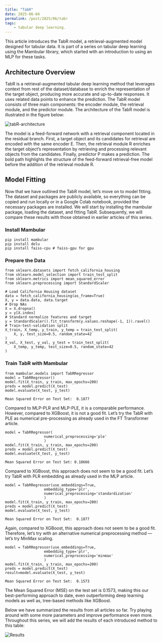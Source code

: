 ```yaml
---
title: "TabR"
date: 2025-06-04
permalink: /post/2025/06/tabr
tags:
    - tabular deep learning.
---
```


This article introduces the TabR model, a retrieval-augmented model designed for tabular data. It is part of a series on tabular deep learning using the Mambular library, which started with an introduction to using an MLP for these tasks.

## Architecture Overview

TabR is a retrieval-augmented tabular deep learning method that leverages context from rest of the dataset/database to enrich the representation of the target object, producing more accurate and up-to-date responses. It uses related data points to enhance the prediction.
The TabR model consists of three main components: the encoder module, the retrieval module, and the predictor module. The architecture of the TabR model is illustrated in the figure below:

![tabR-architecture](https://miro.medium.com/v2/resize:fit:1100/format:webp/1*6G00JJDoKu05XhadD1ZB8Q.png)

The model is a feed-forward network with a retrieval component located in the residual branch. First, a target object and its candidates for retrieval are encoded with the same encoder E. Then, the retrieval module R enriches the target object’s representation by retrieving and processing relevant objects from the candidates. Finally, predictor P makes a prediction. The bold path highlights the structure of the feed-forward retrieval-free model before the addition of the retrieval module R.

## Model Fitting

Now that we have outlined the TabR model, let’s move on to model fitting. The dataset and packages are publicly available, so everything can be copied and run locally or in a Google Colab notebook, provided the necessary packages are installed. We will start by installing the mambular package, loading the dataset, and fitting TabR. Subsequently, we will compare these results with those obtained in earlier articles of this series.

### Install Mambular
```
pip install mambular
pip install delu
pip install faiss-cpu # faiss-gpu for gpu
```

### Prepare the Data
```
from sklearn.datasets import fetch_california_housing
from sklearn.model_selection import train_test_split
from sklearn.metrics import mean_squared_error
from sklearn.preprocessing import StandardScaler
```

```
# Load California Housing dataset
data = fetch_california_housing(as_frame=True)
X, y = data.data, data.target
# Drop NAs
X = X.dropna()
y = y[X.index]
# Standard normalize features and target
y = StandardScaler().fit_transform(y.values.reshape(-1, 1)).ravel()
# Train-test-validation split
X_train, X_temp, y_train, y_temp = train_test_split(
    X, y, test_size=0.5, random_state=42
)
X_val, X_test, y_val, y_test = train_test_split(
    X_temp, y_temp, test_size=0.5, random_state=42
)
```
### Train TabR with Mambular
```
from mambular.models import TabRRegressor
model = TabRRegressor()
model.fit(X_train, y_train, max_epochs=200)
preds = model.predict(X_test)
model.evaluate(X_test, y_test)
```

```
Mean Squared Error on Test Set:  0.1877
```

Compared to MLP-PLR and MLP-PLE, it is a comparable performance. However, compared to XGBoost, it is not a good fit. Let’s try the TabR with PLE as numerical pre-processing as already used in the FT Transformer article.

```
model = TabRRegressor(
                  numerical_preprocessing='ple' 
                  )
model.fit(X_train, y_train, max_epochs=200)
preds = model.predict(X_test)
model.evaluate(X_test, y_test)
```

```
Mean Squared Error on Test Set: 0.18666
```

Compared to XGBoost, this approach does not seem to be a good fit. Let’s try TabR with PLR embedding as already used in the MLP article.

```
model = TabRRegressor(use_embeddings=True, 
                  embedding_type='plr', 
                  numerical_preprocessing='standardization' 
                  )
model.fit(X_train, y_train, max_epochs=200)
preds = model.predict(X_test)
model.evaluate(X_test, y_test)
```

```
Mean Squared Error on Test Set:  0.1877
```

Again, compared to XGBoost, this approach does not seem to be a good fit. Therefore, let’s try with an alternative numerical preprocessing method — let’s try MinMax scaling.

```
model = TabRRegressor(use_embeddings=True, 
                  embedding_type='plr', 
                  numerical_preprocessing='minmax' 
                  )
model.fit(X_train, y_train, max_epochs=200)
preds = model.predict(X_test)
result=model.evaluate(X_test, y_test)

```
```
Mean Squared Error on Test Set:  0.1573
```

The Mean Squared Error (MSE) on the test set is 0.1573, making this our best-performing approach to date, even outperforming deep learning models as well as, tree-based methods like XGBoost.

Below we have summarized the results from all articles so far. Try playing around with some more parameters and improve performance even more. Throughout this series, we will add the results of each introduced method to this table:


![Results](https://miro.medium.com/v2/resize:fit:640/format:webp/1*l7ugUfB5ciGa0xGaNXllAg.png)